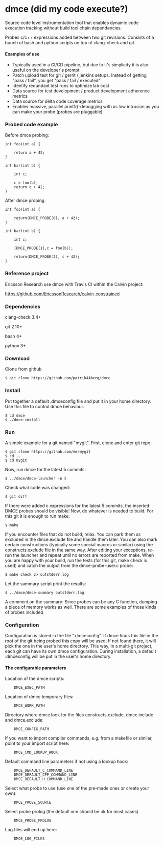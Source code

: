# dmce (did my code execute?)

Source code level instrumentation tool that enables dynamic code execution tracking without build tool chain dependencies.

Probes c/c++ expressions added between two git revisions. Consists of a bunch of bash and python scripts on top of clang-check and git.

#### Examples of use

* Typically used in a CI/CD pipeline, but due to it's simplicity it is also useful on the developer's prompt
* Patch upload test for git / gerrit / jenkins setups. Instead of getting "pass / fail", you get "pass / fail / executed"
* Identify redundant test runs to optimize lab cost
* Data source for test development / product development adherence metrics
* Data source for delta code coverage metrics
* Enables massive, parallel printf()-debugging with as low intrusion as you can make your probe (probes are pluggable)

### Probed code example

Before dmce probing:

    int foo(int a) {

        return a + 42;
    }

    int bar(int b) {

        int c;

        c = foo(b);
        return c + 42;
    }

After dmce probing:


    int foo(int a) {

        return(DMCE_PROBE(0), a + 42);
    }

    int bar(int b) {

        int c;

        (DMCE_PROBE(1),c = foo(b));

        return(DMCE_PROBE(2), c + 42);
    }

### Reference project
Ericsson Research use dmce with Travis CI within the Calvin project:

https://github.com/EricssonResearch/calvin-constrained

### Dependencies

clang-check 3.4+

git 2.10+

bash 4+

python 3+

### Download

Clone from github

    $ git clone https://github.com/patrikAAberg/dmce

### Install

Put together a default .dmceconfig file and put it in your home directory. Use this file to control dmce behaviour.

    $ cd dmce
    $ ./dmce-install

### Run

A simple example for a git named "mygit". First, clone and enter git repo: 

    $ git clone https://github.com/me/mygit
    $ cd ..
    $ cd mygit

Now, run dmce for the latest 5 commits:

    $ ../dmce/dmce-launcher -n 5

Check what code was changed:

    $ git diff

If there were added c expressions for the latest 5 commits, the inserted DMCE probes should be visible!
Now, do whatever is needed to build. For this git it is enough to run make:

    $ make

If you encounter files that do not build, relax. You can park them as excluded in the dmce.exclude file and handle them later. You can also mark certain constructions (typically some special macros or similar) using the constructs.exclude file in the same way. After editing your exceptions, re-run the launcher and repeat until no errors are reported from make.
When you are happy with your build, run the tests (for this git, make check is used) and catch the output from the dmce-probe-user.c probe:

    $ make check 2> outstderr.log

Let the summary script print the results:

    $ ../dmce/dmce-summary outstderr.log

A comment on the summary: Since probes can be any C function, dumping a piece of memory works as well. There are some examples of those kinds of probes included.

### Configuration

Configuration is stored in the file ".dmceconfig". If dmce finds this file in the root of the git being probed this copy will be used. If not found there, it will pick the one in the user's home directory. This way, in a multi-git project, each git can have its own dmce configuration. During installation, a default .dmceconfig will be put in the user's home directory.

#### The configurable parameters

Location of the dmce scripts:

        DMCE_EXEC_PATH

Location of dmce temporary files:

        DMCE_WORK_PATH

Directory where dmce look for the files constructs.exclude, dmce.include and dmce.exclude:

        DMCE_CONFIG_PATH

If you want to import compiler commands, e.g. from a makefile or similar, point to your import script here:

        DMCE_CMD_LOOKUP_HOOK

Default command line parameters if not using a lookup hook:

        DMCE_DEFAULT_C_COMMAND_LINE
        DMCE_DEFAULT_CPP_COMMAND_LINE
        DMCE_DEFAULT_H_COMMAND_LINE

Select what probe to use (use one of the pre-made ones or create your own):

        DMCE_PROBE_SOURCE

Select probe prolog (the default one should be ok for most cases)

        DMCE_PROBE_PROLOG

Log files will end up here:

        DMCE_LOG_FILES


